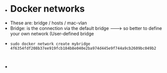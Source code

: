 - # Docker networks
- These are: bridge / hosts  / mac-vlan
- Bridge: is the connection via the default bridge ---> so better to define your own network (User-defined bridge
- ```
  sudo docker network create mybridge
  4f6354fdf208b37ee919fcb184b8e040e2ba974d445e9f744a9cb2609bc049b2
  
  
  
  ```
-